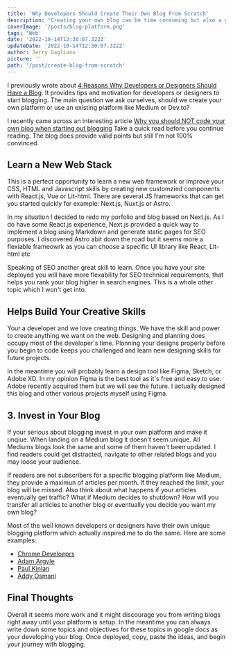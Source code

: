 ```yaml
---
title: 'Why Developers Should Create Their Own Blog From Scratch'
description: "Creating your own blog can be time consuming but also a great learning experience."
coverImage: '/posts/blog-platform.png'
tags: 'Web'
date: '2022-10-14T12:30:07.322Z'
updateDate: '2022-10-14T12:30:07.322Z'
author: Jerry Gagliano
picture: ''
path: '/post/create-blog-from-scratch'
---
```


I previously wrote about [4 Reasons Why Developers or Designers Should Have a Blog](https://jgsolutions.ca/posts/why-developers-need-to-blog/). It provides tips and motivation for developers or designers to start blogging. The main question we ask ourselves, should we create your own platform or use an existing platform like Medium or Dev.to? 

I recently came across an interesting article [Why you should NOT code your own blog when starting out blogging](https://tuomokankaanpaa.com/blog/why-you-should-not-code-your-own-blog-when-starting-blogging) Take a quick read before you continue reading. The blog does provide valid points but still I'm not 100% convinced.

## Learn a New Web Stack

This is a perfect opportunity to learn a new web framework or improve your CSS, HTML and Javascript skills by creating new customzied components with React.js, Vue or Lit-html. There are several JS frameworks that can get you started quickly for example: Next.js, Nuxt.js or Astro.

In my situation I decided to redo my porfolio and blog based on Next.js. As I do have some React.js experience, Next.js provided a quick way to implement a blog using Markdown and generate static pages for SEO purposes. I discovered Astro abit down the road but it seems more a flexiable frameowrk as you can choose a specific UI library like React, Lit-html etc

Speaking of SEO another great skill to learn. Once you have your site deployed you will have more flexability for SEO technical requirements, that helps you rank your blog higher in search engines. This is a whole other topic which I won't get into.   

## Helps Build Your Creative Skills

Your a developer and we love creating things. We have the skill and power to create anything we want on the web. Designing and planning does occupy most of the developer's time. Planning your designs properly before you begin to code keeps you challenged and learn new designing skills for future projects. 

In the meantime you will probably learn a design tool like Figma, Sketch, or Adobe XD. In my opinion Figma is the best tool as it's free and easy to use. Adobe recently acquired them but we will see the future. I actually designed this blog and other various projects myself using Figma.
## 3. Invest in Your Blog

If your serious about blogging invest in your own platform and make it unqiue. When landing on a Medium blog it doesn't seem unique. All Mediums blogs look the same and some of them haven't been updated. I find readers could get distracted, navigate to other related blogs and you may loose your audience.

If readers are not subscribers for a specific blogging platform like Medium, they provide a maximun of articles per month. If they reached the limit, your blog will be missed. Also think about what happens if your articles eventually get traffic? What if Medium decides to shutdown? How will you transfer all articles to another blog or eventually you decide you want my own blog?

Most of the well known developers or designers have their own unique blogging platform which actually inspired me to do the same. Here are some examples:

- [Chrome Develoeprs](https://developer.chrome.com/blog/)
- [Adam Argyle](https://nerdy.dev/)
- [Paul Kinlan](https://paul.kinlan.me/)
- [Addy Osmani](https://addyosmani.com/)
## Final Thoughts

Overall it seems more work and it might discourage you from writing blogs right away until your platform is setup. In the meantime you can always write down some topics and objectives for these topics in google docs as your developing your blog. Once deployed, copy, paste the ideas, and begin your journey with blogging.
